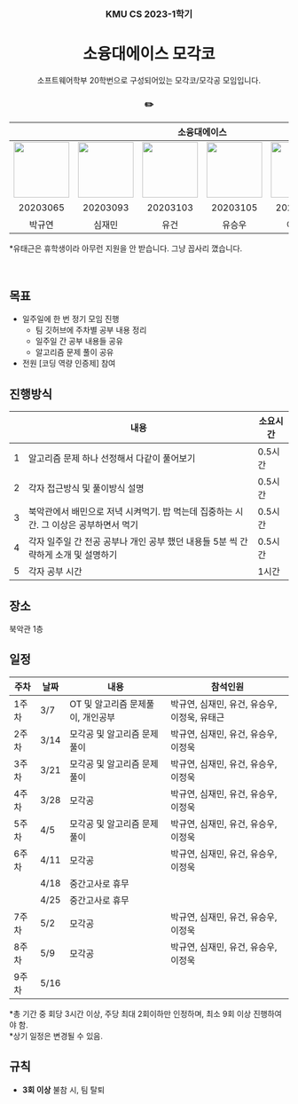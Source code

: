 <h3 align='center'> KMU CS 2023-1학기 </h3>

<h1 align='center'> 소융대에이스 모각코 </h1>

<p align='center'> 소프트웨어학부 20학번으로 구성되어있는 모각코/모각공 모임입니다. </p>

<h3 align='center'> ✏️  </h3>

<div align='center'>

<table>
    <thead>
        <tr>
            <th colspan="6"> 소융대에이스 </th>
        </tr>
    </thead>
    <tbody>
        <tr>
          <tr>
            <td align='center'><a href="https://github.com/noooey"><img src="https://avatars.githubusercontent.com/u/66217855?v=4" width="100" height="100"></td>
            <td align='center'><a href="https://github.com/cherry031"><img src="https://avatars.githubusercontent.com/u/66215132?v=4" width="100" height="100"></td>
            <td align='center'><a href="https://github.com/Pr0d0"><img src="https://avatars.githubusercontent.com/u/65989284?v=4" width="100" height="100"></td>
            <td align='center'><a href="https://github.com/Seung-Woo-kmu"><img src="https://avatars.githubusercontent.com/u/66248758?v=4" width="100" height="100"></td>
            <td align='center'><a href="https://github.com/ukly"><img src="https://avatars.githubusercontent.com/u/65989344?v=4" width="100" height="100"></td>
            <td align='center'><a href="https://github.com/TaegeunYou"><img src="https://avatars.githubusercontent.com/u/66227661?v=4" width="100" height="100"></td>
          </tr>
          <tr>
            <td align='center'>20203065</td>
            <td align='center'>20203093</td>
            <td align='center'>20203103</td>
            <td align='center'>20203105</td>
            <td align='center'>20203119</td>
            <td align='center'>휴학생</td>
          </tr>
          <tr>
            <td align='center'>박규연</td>
            <td align='center'>심재민</td>
            <td align='center'>유건</td>
            <td align='center'>유승우</td>
            <td align='center'>이정욱</td>
            <td align='center'>유태근</td>
          </tr>
        </tr>
    </tbody>
</table>

</div>

*유태근은 휴학생이라 아무런 지원을 안 받습니다. 그냥 꼽사리 꼈습니다.

&nbsp;  

## 목표
- 일주일에 한 번 정기 모임 진행
  - 팀 깃허브에 주차별 공부 내용 정리
  - 일주일 간 공부 내용들 공유
  - 알고리즘 문제 풀이 공유
- 전원 [코딩 역량 인증제] 참여

## 진행방식
| |내용 |소요시간|
|-|----|------|
|1|알고리즘 문제 하나 선정해서 다같이 풀어보기|0.5시간|
|2|각자 접근방식 및 풀이방식 설명          |0.5시간|
|3|북악관에서 배민으로 저녁 시켜먹기. 밥 먹는데 집중하는 시간. 그 이상은 공부하면서 먹기|0.5시간|
|4|각자 일주일 간 전공 공부나 개인 공부 했던 내용들 5분 씩 간략하게 소개 및 설명하기|0.5시간|
|5|각자 공부 시간|  1시간|

## 장소
북악관 1층 

## 일정

|주차 |날짜 |내용|참석인원|
|----|----|---|------|
|1주차|3/7 |OT 및 알고리즘 문제풀이, 개인공부|박규연, 심재민, 유건, 유승우, 이정욱, 유태근|
|2주차|3/14 |모각공 및 알고리즘 문제풀이|박규연, 심재민, 유건, 유승우, 이정욱|
|3주차|3/21|모각공 및 알고리즘 문제풀이|박규연, 심재민, 유건, 유승우, 이정욱|
|4주차|3/28|모각공|박규연, 심재민, 유건, 유승우, 이정욱|
|5주차|4/5|모각공 및 알고리즘 문제풀이|박규연, 심재민, 유건, 유승우, 이정욱|
|6주차|4/11 |모각공   |박규연, 심재민, 유건, 유승우, 이정욱|
|    |4/18|중간고사로 휴무|      |
|    |4/25|중간고사로 휴무|      |
|7주차|5/2|모각공|박규연, 심재민, 유건, 유승우, 이정욱|
|8주차|5/9|모각공|박규연, 심재민, 유건, 유승우, 이정욱|
|9주차|5/16|   |      |

*총 기간 중 회당 3시간 이상, 주당 최대 2회이하만 인정하며, 최소 9회 이상 진행하여야 함.  
*상기 일정은 변경될 수 있음.

## 규칙
- **3회 이상** 불참 시, 팀 탈퇴

